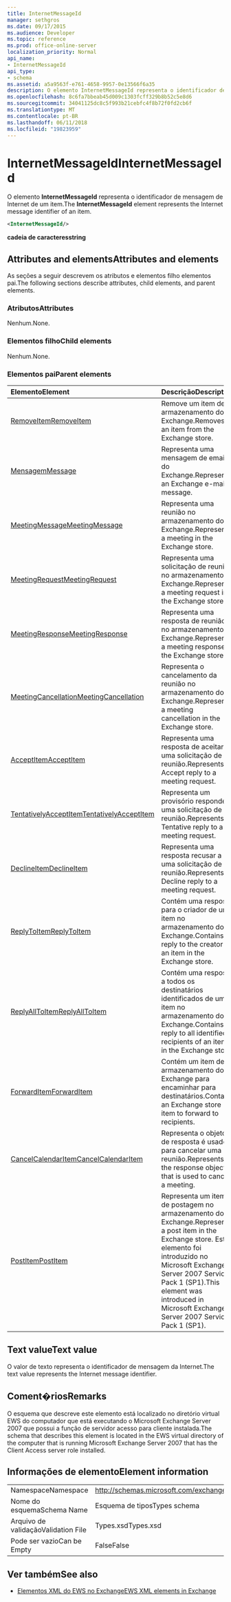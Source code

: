 ```yaml
---
title: InternetMessageId
manager: sethgros
ms.date: 09/17/2015
ms.audience: Developer
ms.topic: reference
ms.prod: office-online-server
localization_priority: Normal
api_name:
- InternetMessageId
api_type:
- schema
ms.assetid: a5a9563f-e761-4658-9957-0e13566f6a35
description: O elemento InternetMessageId representa o identificador de mensagem de Internet de um item.
ms.openlocfilehash: 8c6fa7bbeab45d009c1303fcff329b8b52c5e8d6
ms.sourcegitcommit: 34041125dc8c5f993b21cebfc4f8b72f0fd2cb6f
ms.translationtype: MT
ms.contentlocale: pt-BR
ms.lasthandoff: 06/11/2018
ms.locfileid: "19823959"
---
```

# <a name="internetmessageid"></a><span data-ttu-id="4222f-103">InternetMessageId</span><span class="sxs-lookup"><span data-stu-id="4222f-103">InternetMessageId</span></span>

<span data-ttu-id="4222f-104">O elemento **InternetMessageId** representa o identificador de mensagem de Internet de um item.</span><span class="sxs-lookup"><span data-stu-id="4222f-104">The **InternetMessageId** element represents the Internet message identifier of an item.</span></span> 
  
```xml
<InternetMessageId/>
```

 <span data-ttu-id="4222f-105">**cadeia de caracteres**</span><span class="sxs-lookup"><span data-stu-id="4222f-105">**string**</span></span>
## <a name="attributes-and-elements"></a><span data-ttu-id="4222f-106">Attributes and elements</span><span class="sxs-lookup"><span data-stu-id="4222f-106">Attributes and elements</span></span>

<span data-ttu-id="4222f-107">As seções a seguir descrevem os atributos e elementos filho elementos pai.</span><span class="sxs-lookup"><span data-stu-id="4222f-107">The following sections describe attributes, child elements, and parent elements.</span></span>
  
### <a name="attributes"></a><span data-ttu-id="4222f-108">Atributos</span><span class="sxs-lookup"><span data-stu-id="4222f-108">Attributes</span></span>

<span data-ttu-id="4222f-109">Nenhum.</span><span class="sxs-lookup"><span data-stu-id="4222f-109">None.</span></span>
  
### <a name="child-elements"></a><span data-ttu-id="4222f-110">Elementos filho</span><span class="sxs-lookup"><span data-stu-id="4222f-110">Child elements</span></span>

<span data-ttu-id="4222f-111">Nenhum.</span><span class="sxs-lookup"><span data-stu-id="4222f-111">None.</span></span>
  
### <a name="parent-elements"></a><span data-ttu-id="4222f-112">Elementos pai</span><span class="sxs-lookup"><span data-stu-id="4222f-112">Parent elements</span></span>

|<span data-ttu-id="4222f-113">**Elemento**</span><span class="sxs-lookup"><span data-stu-id="4222f-113">**Element**</span></span>|<span data-ttu-id="4222f-114">**Descrição**</span><span class="sxs-lookup"><span data-stu-id="4222f-114">**Description**</span></span>|
|:-----|:-----|
|[<span data-ttu-id="4222f-115">RemoveItem</span><span class="sxs-lookup"><span data-stu-id="4222f-115">RemoveItem</span></span>](removeitem.md) <br/> |<span data-ttu-id="4222f-116">Remove um item de armazenamento do Exchange.</span><span class="sxs-lookup"><span data-stu-id="4222f-116">Removes an item from the Exchange store.</span></span>  <br/> |
|[<span data-ttu-id="4222f-117">Mensagem</span><span class="sxs-lookup"><span data-stu-id="4222f-117">Message</span></span>](message-ex15websvcsotherref.md) <br/> |<span data-ttu-id="4222f-118">Representa uma mensagem de email do Exchange.</span><span class="sxs-lookup"><span data-stu-id="4222f-118">Represents an Exchange e-mail message.</span></span>  <br/> |
|[<span data-ttu-id="4222f-119">MeetingMessage</span><span class="sxs-lookup"><span data-stu-id="4222f-119">MeetingMessage</span></span>](meetingmessage.md) <br/> |<span data-ttu-id="4222f-120">Representa uma reunião no armazenamento do Exchange.</span><span class="sxs-lookup"><span data-stu-id="4222f-120">Represents a meeting in the Exchange store.</span></span>  <br/> |
|[<span data-ttu-id="4222f-121">MeetingRequest</span><span class="sxs-lookup"><span data-stu-id="4222f-121">MeetingRequest</span></span>](meetingrequest.md) <br/> |<span data-ttu-id="4222f-122">Representa uma solicitação de reunião no armazenamento do Exchange.</span><span class="sxs-lookup"><span data-stu-id="4222f-122">Represents a meeting request in the Exchange store.</span></span>  <br/> |
|[<span data-ttu-id="4222f-123">MeetingResponse</span><span class="sxs-lookup"><span data-stu-id="4222f-123">MeetingResponse</span></span>](meetingresponse.md) <br/> |<span data-ttu-id="4222f-124">Representa uma resposta de reunião no armazenamento do Exchange.</span><span class="sxs-lookup"><span data-stu-id="4222f-124">Represents a meeting response in the Exchange store.</span></span>  <br/> |
|[<span data-ttu-id="4222f-125">MeetingCancellation</span><span class="sxs-lookup"><span data-stu-id="4222f-125">MeetingCancellation</span></span>](meetingcancellation.md) <br/> |<span data-ttu-id="4222f-126">Representa o cancelamento da reunião no armazenamento do Exchange.</span><span class="sxs-lookup"><span data-stu-id="4222f-126">Represents a meeting cancellation in the Exchange store.</span></span>  <br/> |
|[<span data-ttu-id="4222f-127">AcceptItem</span><span class="sxs-lookup"><span data-stu-id="4222f-127">AcceptItem</span></span>](acceptitem.md) <br/> |<span data-ttu-id="4222f-128">Representa uma resposta de aceitar a uma solicitação de reunião.</span><span class="sxs-lookup"><span data-stu-id="4222f-128">Represents an Accept reply to a meeting request.</span></span>  <br/> |
|[<span data-ttu-id="4222f-129">TentativelyAcceptItem</span><span class="sxs-lookup"><span data-stu-id="4222f-129">TentativelyAcceptItem</span></span>](tentativelyacceptitem.md) <br/> |<span data-ttu-id="4222f-130">Representa um provisório responde a uma solicitação de reunião.</span><span class="sxs-lookup"><span data-stu-id="4222f-130">Represents a Tentative reply to a meeting request.</span></span>  <br/> |
|[<span data-ttu-id="4222f-131">DeclineItem</span><span class="sxs-lookup"><span data-stu-id="4222f-131">DeclineItem</span></span>](declineitem.md) <br/> |<span data-ttu-id="4222f-132">Representa uma resposta recusar a uma solicitação de reunião.</span><span class="sxs-lookup"><span data-stu-id="4222f-132">Represents a Decline reply to a meeting request.</span></span>  <br/> |
|[<span data-ttu-id="4222f-133">ReplyToItem</span><span class="sxs-lookup"><span data-stu-id="4222f-133">ReplyToItem</span></span>](replytoitem.md) <br/> |<span data-ttu-id="4222f-134">Contém uma resposta para o criador de um item no armazenamento do Exchange.</span><span class="sxs-lookup"><span data-stu-id="4222f-134">Contains a reply to the creator of an item in the Exchange store.</span></span>  <br/> |
|[<span data-ttu-id="4222f-135">ReplyAllToItem</span><span class="sxs-lookup"><span data-stu-id="4222f-135">ReplyAllToItem</span></span>](replyalltoitem.md) <br/> |<span data-ttu-id="4222f-136">Contém uma resposta a todos os destinatários identificados de um item no armazenamento do Exchange.</span><span class="sxs-lookup"><span data-stu-id="4222f-136">Contains a reply to all identified recipients of an item in the Exchange store.</span></span>  <br/> |
|[<span data-ttu-id="4222f-137">ForwardItem</span><span class="sxs-lookup"><span data-stu-id="4222f-137">ForwardItem</span></span>](forwarditem.md) <br/> |<span data-ttu-id="4222f-138">Contém um item de armazenamento do Exchange para encaminhar para destinatários.</span><span class="sxs-lookup"><span data-stu-id="4222f-138">Contains an Exchange store item to forward to recipients.</span></span>  <br/> |
|[<span data-ttu-id="4222f-139">CancelCalendarItem</span><span class="sxs-lookup"><span data-stu-id="4222f-139">CancelCalendarItem</span></span>](cancelcalendaritem.md) <br/> |<span data-ttu-id="4222f-140">Representa o objeto de resposta é usado para cancelar uma reunião.</span><span class="sxs-lookup"><span data-stu-id="4222f-140">Represents the response object that is used to cancel a meeting.</span></span>  <br/> |
|[<span data-ttu-id="4222f-141">PostItem</span><span class="sxs-lookup"><span data-stu-id="4222f-141">PostItem</span></span>](postitem.md) <br/> |<span data-ttu-id="4222f-142">Representa um item de postagem no armazenamento do Exchange.</span><span class="sxs-lookup"><span data-stu-id="4222f-142">Represents a post item in the Exchange store.</span></span> <span data-ttu-id="4222f-143">Este elemento foi introduzido no Microsoft Exchange Server 2007 Service Pack 1 (SP1).</span><span class="sxs-lookup"><span data-stu-id="4222f-143">This element was introduced in Microsoft Exchange Server 2007 Service Pack 1 (SP1).</span></span>  <br/> |
   
## <a name="text-value"></a><span data-ttu-id="4222f-144">Text value</span><span class="sxs-lookup"><span data-stu-id="4222f-144">Text value</span></span>

<span data-ttu-id="4222f-145">O valor de texto representa o identificador de mensagem da Internet.</span><span class="sxs-lookup"><span data-stu-id="4222f-145">The text value represents the Internet message identifier.</span></span>
  
## <a name="remarks"></a><span data-ttu-id="4222f-146">Coment�rios</span><span class="sxs-lookup"><span data-stu-id="4222f-146">Remarks</span></span>

<span data-ttu-id="4222f-147">O esquema que descreve este elemento está localizado no diretório virtual EWS do computador que está executando o Microsoft Exchange Server 2007 que possui a função de servidor acesso para cliente instalada.</span><span class="sxs-lookup"><span data-stu-id="4222f-147">The schema that describes this element is located in the EWS virtual directory of the computer that is running Microsoft Exchange Server 2007 that has the Client Access server role installed.</span></span>
  
## <a name="element-information"></a><span data-ttu-id="4222f-148">Informações de elemento</span><span class="sxs-lookup"><span data-stu-id="4222f-148">Element information</span></span>

|||
|:-----|:-----|
|<span data-ttu-id="4222f-149">Namespace</span><span class="sxs-lookup"><span data-stu-id="4222f-149">Namespace</span></span>  <br/> |http://schemas.microsoft.com/exchange/services/2006/types  <br/> |
|<span data-ttu-id="4222f-150">Nome do esquema</span><span class="sxs-lookup"><span data-stu-id="4222f-150">Schema Name</span></span>  <br/> |<span data-ttu-id="4222f-151">Esquema de tipos</span><span class="sxs-lookup"><span data-stu-id="4222f-151">Types schema</span></span>  <br/> |
|<span data-ttu-id="4222f-152">Arquivo de validação</span><span class="sxs-lookup"><span data-stu-id="4222f-152">Validation File</span></span>  <br/> |<span data-ttu-id="4222f-153">Types.xsd</span><span class="sxs-lookup"><span data-stu-id="4222f-153">Types.xsd</span></span>  <br/> |
|<span data-ttu-id="4222f-154">Pode ser vazio</span><span class="sxs-lookup"><span data-stu-id="4222f-154">Can be Empty</span></span>  <br/> |<span data-ttu-id="4222f-155">False</span><span class="sxs-lookup"><span data-stu-id="4222f-155">False</span></span>  <br/> |
   
## <a name="see-also"></a><span data-ttu-id="4222f-156">Ver também</span><span class="sxs-lookup"><span data-stu-id="4222f-156">See also</span></span>



- [<span data-ttu-id="4222f-157">Elementos XML do EWS no Exchange</span><span class="sxs-lookup"><span data-stu-id="4222f-157">EWS XML elements in Exchange</span></span>](ews-xml-elements-in-exchange.md)

